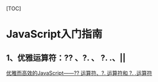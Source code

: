 [TOC]

# JavaScript入门指南



## 1、优雅运算符：?? 、?. 、 ?. .、||

[优雅而高效的JavaScript——?? 运算符、?. 运算符和 ?. .运算符](https://blog.csdn.net/dyk11111/article/details/133913064)

